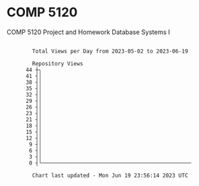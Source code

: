 # COMP 5120
COMP 5120 Project and Homework 
Database Systems I

```

        Total Views per Day from 2023-05-02 to 2023-06-19

        Repository Views
      44 ┼╮
      41 ┤│
      38 ┤│
      35 ┤│
      32 ┤│
      29 ┤│
      26 ┤│
      23 ┤│
      21 ┤│
      18 ┤│
      15 ┤│
      12 ┤│
       9 ┤│
       6 ┤│
       3 ┤│
       0 ┤╰───────────────────────────────────────────────

        Chart last updated - Mon Jun 19 23:56:14 2023 UTC
        
```
